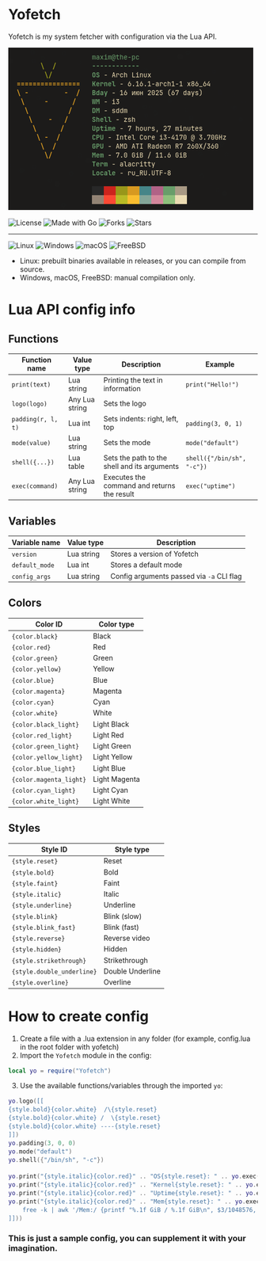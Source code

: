 # Yofetch
Yofetch is my system fetcher with configuration via the Lua API.

![Cheese](screenshot.png)

![License](https://img.shields.io/github/license/TheMomer/yofetch?style=for-the-badge)
![Made with Go](https://img.shields.io/badge/Made%20with-Go-blue?style=for-the-badge&logo=go)
![Forks](https://img.shields.io/github/forks/TheMomer/yofetch?style=for-the-badge)
![Stars](https://img.shields.io/github/stars/TheMomer/yofetch?style=for-the-badge)

---

![Linux](https://img.shields.io/badge/Linux-FCC624?style=for-the-badge&logo=linux&logoColor=black)
![Windows](https://custom-icon-badges.demolab.com/badge/Windows-0033a6.svg?logo=windows10&logoColor=white&style=for-the-badge)
![macOS](https://img.shields.io/badge/macOS-555555?style=for-the-badge&logo=apple&logoColor=white)
![FreeBSD](https://img.shields.io/badge/FreeBSD-red?style=for-the-badge&logo=freebsd)

- Linux: prebuilt binaries available in releases, or you can compile from source.
- Windows, macOS, FreeBSD: manual compilation only.

# Lua API config info

## Functions
| Function name       | Value type           | Description                                  | Example                    |
|---------------------|----------------------|----------------------------------------------|----------------------------|
| `print(text)`       | Lua string           | Printing the text in information             | `print("Hello!")`          |
| `logo(logo)`        | Any Lua string       | Sets the logo                                |                            |
| `padding(r, l, t)`  | Lua int              | Sets indents: right, left, top               | `padding(3, 0, 1)`         |
| `mode(value)`       | Lua string           | Sets the mode                                | `mode("default")`          | 
| `shell({...})`      | Lua table            | Sets the path to the shell and its arguments | `shell({"/bin/sh", "-c"})` |
| `exec(command)`     | Any Lua string       | Executes the command and returns the result  | `exec("uptime")`           |

## Variables
| Variable name        | Value type       | Description                               |
|----------------------|------------------|-------------------------------------------|
| `version`            | Lua string       | Stores a version of Yofetch               |
| `default_mode`       | Lua int          | Stores a default mode                     |
| `config_args`        | Lua string       | Config arguments passed via `-a` CLI flag |

## Colors
| Color ID                | Color type     |
|-------------------------|----------------|
| `{color.black}`         | Black          |
| `{color.red}`           | Red            |
| `{color.green}`         | Green          |
| `{color.yellow}`        | Yellow         |
| `{color.blue}`          | Blue           |
| `{color.magenta}`       | Magenta        |
| `{color.cyan}`          | Cyan           |
| `{color.white}`         | White          |
| `{color.black_light}`   | Light Black    |
| `{color.red_light}`     | Light Red      |
| `{color.green_light}`   | Light Green    |
| `{color.yellow_light}`  | Light Yellow   |
| `{color.blue_light}`    | Light Blue     |
| `{color.magenta_light}` | Light Magenta  |
| `{color.cyan_light}`    | Light Cyan     |
| `{color.white_light}`   | Light White    |

## Styles
| Style ID                   | Style type         |
|----------------------------|--------------------|
| `{style.reset}`            | Reset              |
| `{style.bold}`             | Bold               |
| `{style.faint}`            | Faint              |
| `{style.italic}`           | Italic             |
| `{style.underline}`        | Underline          |
| `{style.blink}`            | Blink (slow)       |
| `{style.blink_fast}`       | Blink (fast)       |
| `{style.reverse}`          | Reverse video      |
| `{style.hidden}`           | Hidden             |
| `{style.strikethrough}`    | Strikethrough      |
| `{style.double_underline}` | Double Underline   |
| `{style.overline}`         | Overline           |


# How to create config
1) Create a file with a .lua extension in any folder (for example, config.lua in the root folder with yofetch)
2) Import the `Yofetch` module in the config:
```lua
local yo = require("Yofetch")
```
3) Use the available functions/variables through the imported `yo`:
```lua
yo.logo([[
{style.bold}{color.white}  /\{style.reset}
{style.bold}{color.white} /  \{style.reset}
{style.bold}{color.white} ----{style.reset}
]])
yo.padding(3, 0, 0)
yo.mode("default")
yo.shell({"/bin/sh", "-c"})

yo.print("{style.italic}{color.red}" .. "OS{style.reset}: " .. yo.exec(". /etc/os-release; echo $PRETTY_NAME $(uname -m)"))
yo.print("{style.italic}{color.red}" .. "Kernel{style.reset}: " .. yo.exec("echo $(uname -r)"))
yo.print("{style.italic}{color.red}" .. "Uptime{style.reset}: " .. yo.exec("echo $(uptime -p | sed 's/^up //')"))
yo.print("{style.italic}{color.red}" .. "Mem{style.reset}: " .. yo.exec([[
    free -k | awk '/Mem:/ {printf "%.1f GiB / %.1f GiB\n", $3/1048576, $2/1048576}'
]]))
```

### This is just a sample config, you can supplement it with your imagination.
